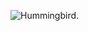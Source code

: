 ![Hummingbird.](https://images.fineartamerica.com/images/artworkimages/mediumlarge/1/hummingbird-enchantment-abstract-angel-artist-stephen-k.jpg)
